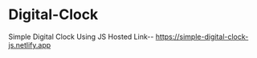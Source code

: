 # Digital-Clock
Simple Digital Clock Using JS
Hosted Link-- https://simple-digital-clock-js.netlify.app

<html>
<img src="https://www.google.com/url?sa=i&url=https%3A%2F%2Fcodepen.io%2Fafarrar%2Fpen%2FJRaEjP&psig=AOvVaw0U_j-RepDEgXf_idSkS26l&ust=1648727455544000&source=images&cd=vfe&ved=0CAsQjRxqFwoTCOj-s8Xi7fYCFQAAAAAdAAAAABAD" alt="">
</html>  
